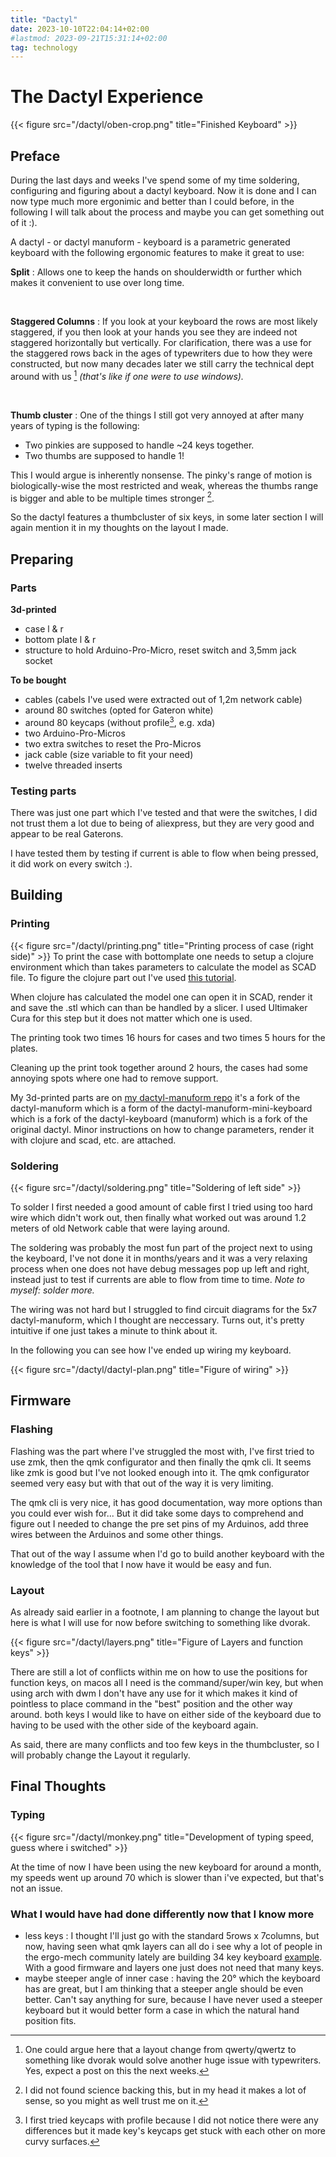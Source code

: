 ```yaml
---
title: "Dactyl"
date: 2023-10-10T22:04:14+02:00
#lastmod: 2023-09-21T15:31:14+02:00 
tag: technology
---
```


# The Dactyl Experience

{{< figure src="/dactyl/oben-crop.png" title="Finished Keyboard" >}} 

## Preface 
During the last days and weeks I've spend some of my time soldering,
configuring and figuring about a dactyl keyboard. Now it is done and I can now
type much more ergonimic and better than I could before, in the following I
will talk about the process and maybe you can get something out of it :).

A dactyl - or dactyl manuform - keyboard is a parametric generated keyboard
with the following ergonomic features to make it great to use:


**Split**
: Allows one to keep the hands on shoulderwidth or further which makes it
  convenient to use over long time.
<!--#############################drawing-->

<p>&nbsp;</p>


**Staggered Columns**
: If you look at your keyboard the rows are most likely staggered, if you then
  look at your hands you see they are indeed not staggered horizontally but
  vertically. For clarification, there was a use for the staggered rows back in
  the ages of typewriters due to how they were constructed, but now many decades
  later we still carry the technical dept around with us [^1] *(that's like if
  one were to use windows).* 
<!--#############################drawing-->

<p>&nbsp;</p>

<!--#############################drawing-->
**Thumb cluster**
: One of the things I still got very annoyed at after many years of typing is
  the following:   
  - Two pinkies are supposed to handle ~24 keys together.
  - Two thumbs are supposed to handle 1!

This I would argue is inherently nonsense. The pinky's range of motion is
biologically-wise the most restricted and weak, whereas the thumbs range is
bigger and able to be multiple times stronger [^2].

So the dactyl features a thumbcluster of six keys, in some later section I will
again mention it in my thoughts on the layout I made.


<!--################ some way to bridge ###################-->


## Preparing

### Parts

**3d-printed** 
- case l & r
- bottom plate l & r
- structure to hold Arduino-Pro-Micro, reset switch and 3,5mm jack socket

**To be bought**
- cables (cabels I've used were extracted out of 1,2m network cable)
- around 80 switches (opted for Gateron white)
- around 80 keycaps (without profile[^3], e.g. xda)
- two Arduino-Pro-Micros
- two extra switches to reset the Pro-Micros
- jack cable (size variable to fit your need)
- twelve threaded inserts

### Testing parts
There was just one part which I've tested and that were the switches, I did not trust them 
a lot due to being of aliexpress, but they are very good and appear to be real Gaterons.

I have tested them by testing if current is able to flow when being pressed, it
did work on every switch :).

## Building

### Printing
{{< figure src="/dactyl/printing.png" title="Printing process of case (right side)" >}} 
To print the case with bottomplate one needs to setup a clojure environment
which than takes parameters to calculate the model as SCAD file. To figure the
clojure part out I've used [this tutorial](https://youtu.be/CxNKWNKBLMs?si=DzsP05Oc1_6IBStr).

When clojure has calculated the model one can open it in SCAD, render it and
save the .stl which can than be handled by a slicer. I used Ultimaker Cura for
this step but it does not matter which one is used. 

The printing took two times 16 hours for cases and two times 5 hours for the plates. 

Cleaning up the print took together around 2 hours, the cases had some annoying
spots where one had to remove support.

My 3d-printed parts are on [my dactyl-manuform
repo](https://github.com/d-rens/dactyl-manuform) it's a fork of the
dactyl-manuform which is a form of the dactyl-manuform-mini-keyboard which is a
fork of the dactyl-keyboard (manuform) which is a fork of the original dactyl.
Minor instructions on how to change parameters, render it with clojure and
scad, etc. are attached.

### Soldering
{{< figure src="/dactyl/soldering.png" title="Soldering of left side" >}} 

To solder I first needed a good amount of cable first I tried using too hard
wire which didn't work out, then finally what worked out was around 1.2 meters of
old Network cable that were laying around. 

The soldering was probably the most fun part of the project next to using the keyboard, 
I've not done it in months/years and it was a very relaxing process when one
does not have debug messages pop up left and right, instead just to test if
currents are able to flow from time to time. *Note to myself: solder more.*

The wiring was not hard but I struggled to find circuit diagrams for the 5x7
dactyl-manuform, which I thought are neccessary. Turns out, it's pretty
intuitive if one just takes a minute to think about it.

In the following you can see how I've ended up wiring my keyboard.

{{< figure src="/dactyl/dactyl-plan.png" title="Figure of wiring" >}} 

## Firmware

### Flashing

Flashing was the part where I've struggled the most with, I've first tried to
use zmk, then the qmk configurator and then finally the qmk cli.
It seems like zmk is good but I've not looked enough into it. The qmk
configurator seemed very easy but with that out of the way it is very limiting.

The qmk cli is very nice, it has good documentation, way more options than you
could ever wish for... But it did take some days to comprehend and figure out I
needed to change the pre set pins of my Arduinos, add three wires between the
Arduinos and some other things. 

That out of the way I assume when I'd go to build another keyboard with the
knowledge of the tool that I now have it would be easy and fun.

### Layout
As already said earlier in a footnote, I am planning to change the layout but
here is what I will use for now before switching to something like dvorak.

{{< figure src="/dactyl/layers.png" title="Figure of Layers and function keys" >}} 


There are still a lot of conflicts within me on how to use the positions for
function keys, on macos all I need is the command/super/win key, but when using
arch with dwm I don't have any use for it which makes it kind of pointless to
place command in the "best" position and the other way around. both keys I would
like to have on either side of the keyboard due to having to be used with the
other side of the keyboard again.

As said, there are many conflicts and too few keys in the thumbcluster, so I
will probably change the Layout it regularly.



## Final Thoughts

### Typing
{{< figure src="/dactyl/monkey.png" title="Development of typing speed, guess where i switched" >}} 

At the time of now I have been using the new keyboard for around a month, my
speeds went up around 70 which is slower than i've expected, but that's not an issue.


### What I would have had done differently now that I know more
- less keys
  : I thought I'll just go with the standard 5rows x 7columns, but now, having
  seen what qmk layers can all do i see why a lot of people in the ergo-mech
  community lately are building 34 key keyboard
  [example](https://www.reddit.com/r/ErgoMechKeyboards/comments/15rucbn/my_first_build_34_key_split/).
  With a good firmware and layers one just does not need that many keys.
- maybe steeper angle of inner case
  : having the 20° which the keyboard has are great, but I am thinking that a
  steeper angle should be even better. Can't say anything for sure, because I have 
  never used a steeper keyboard but it would better form a case in which the natural hand position fits.
















<!--```sh
$ qmk flash -kb handwired/dactyl_manuform/5x7 -km my-map
```-->

[^1]: One could argue here that a layout change from qwerty/qwertz to something
      like dvorak would solve another huge issue with typewriters. Yes, expect a
      post on this the next weeks. 

[^2]: I did not found science backing this, but in my head it makes a lot of
      sense, so you might as well trust me on it.

[^3]: I first tried keycaps with profile because I did not notice there were any
      differences but it made key's keycaps get stuck with each other on more
      curvy surfaces.
